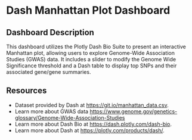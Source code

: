 # Dash Manhattan Plot Dashboard 

## Dashboard Description
This dashboard utilizes the Plotly Dash Bio Suite to present an interactive Manhattan plot, allowing users to explore Genome-Wide Association Studies (GWAS) data. It includes a slider to modify the Genome Wide Significance threshold and a Dash table to display top SNPs and their associated gene/gene summaries.

## Resources 
* Dataset provided by Dash at https://git.io/manhattan_data.csv.
* Learn more about GWAS data https://www.genome.gov/genetics-glossary/Genome-Wide-Association-Studies
* Learn more about Dash Bio at https://dash.plotly.com/dash-bio. 
* Learn more about Dash at https://plotly.com/products/dash/.
